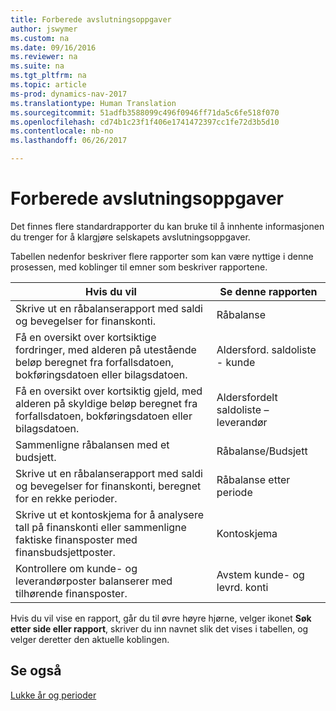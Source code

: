 ```yaml
---
title: Forberede avslutningsoppgaver
author: jswymer
ms.custom: na
ms.date: 09/16/2016
ms.reviewer: na
ms.suite: na
ms.tgt_pltfrm: na
ms.topic: article
ms-prod: dynamics-nav-2017
ms.translationtype: Human Translation
ms.sourcegitcommit: 51adfb3588099c496f0946ff71da5c6fe518f070
ms.openlocfilehash: cd74b1c23f1f406e1741472397cc1fe72d3b5d10
ms.contentlocale: nb-no
ms.lasthandoff: 06/26/2017

---
```

# <a name="prepare-closing-statements"></a>Forberede avslutningsoppgaver
Det finnes flere standardrapporter du kan bruke til å innhente informasjonen du trenger for å klargjøre selskapets avslutningsoppgaver.

Tabellen nedenfor beskriver flere rapporter som kan være nyttige i denne prosessen, med koblinger til emner som beskriver rapportene.

|Hvis du vil     |Se denne rapporten                  |
|-------|---------------------------------|
|Skrive ut en råbalanserapport med saldi og bevegelser for finanskonti.|Råbalanse|
|Få en oversikt over kortsiktige fordringer, med alderen på utestående beløp beregnet fra forfallsdatoen, bokføringsdatoen eller bilagsdatoen.|Aldersford. saldoliste - kunde|
|Få en oversikt over kortsiktig gjeld, med alderen på skyldige beløp beregnet fra forfallsdatoen, bokføringsdatoen eller bilagsdatoen.|Aldersfordelt saldoliste – leverandør|
|Sammenligne råbalansen med et budsjett.|Råbalanse/Budsjett|
|Skrive ut en råbalanserapport med saldi og bevegelser for finanskonti, beregnet for en rekke perioder.|Råbalanse etter periode|
|Skrive ut et kontoskjema for å analysere tall på finanskonti eller sammenligne faktiske finansposter med finansbudsjettposter.|Kontoskjema|
|Kontrollere om kunde- og leverandørposter balanserer med tilhørende finansposter.|Avstem kunde- og levrd. konti|

Hvis du vil vise en rapport, går du til øvre høyre hjørne, velger ikonet **Søk etter side eller rapport**, skriver du inn navnet slik det vises i tabellen, og velger deretter den aktuelle koblingen.

## <a name="see-also"></a>Se også
[Lukke år og perioder](year-close-years-periods.md)

